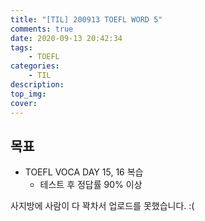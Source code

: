 ```yaml
---
title: "[TIL] 200913 TOEFL WORD 5"
comments: true
date: 2020-09-13 20:42:34
tags: 
    - TOEFL
categories: 
    - TIL
description:
top_img:
cover:
---
```

## 목표
- TOEFL VOCA DAY 15, 16 복습
    - 테스트 후 정답률 90% 이상

사지방에 사람이 다 꽉차서 업로드를 못했습니다. :(